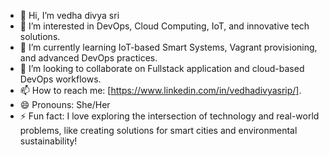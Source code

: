 - 👋 Hi, I’m vedha divya sri  
- 👀 I’m interested in DevOps, Cloud Computing, IoT, and innovative tech solutions.  
- 🌱 I’m currently learning IoT-based Smart Systems, Vagrant provisioning, and advanced DevOps practices.  
- 💞️ I’m looking to collaborate on Fullstack application and cloud-based DevOps workflows.  
- 📫 How to reach me:  [https://www.linkedin.com/in/vedhadivyasrip/].  
- 😄 Pronouns: She/Her  
- ⚡ Fun fact: I love exploring the intersection of technology and real-world problems, like creating solutions for smart cities and environmental sustainability!  
